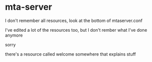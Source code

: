 # mta-server
I don't remember all resources, look at the bottom of mtaserver.conf

I've edited a lot of the resources too, but I don't rember what I've done anymore

sorry

there's a resource called welcome somewhere that explains stuff
